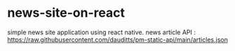 # news-site-on-react

simple news site application using react native.
news article API : https://raw.githubusercontent.com/dauditts/pm-static-api/main/articles.json
